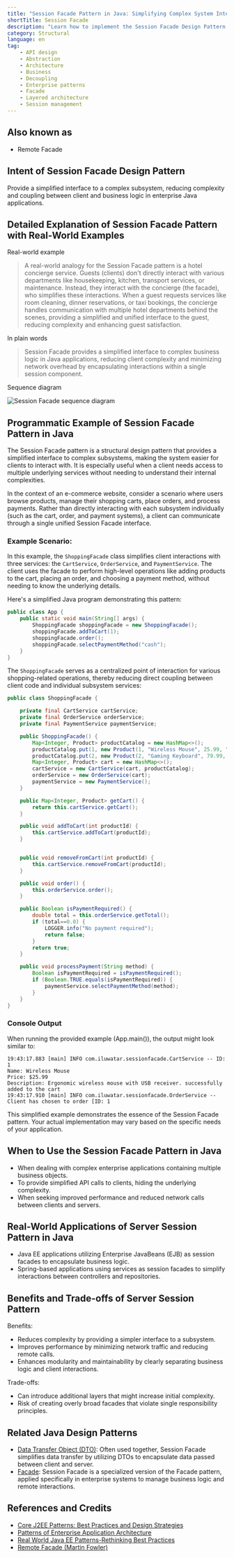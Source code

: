 ```yaml
---
title: "Session Facade Pattern in Java: Simplifying Complex System Interfaces"
shortTitle: Session Facade
description: "Learn how to implement the Session Facade Design Pattern in Java to create a unified interface for complex subsystems. Simplify your code and enhance maintainability with practical examples and use cases."
category: Structural
language: en
tag:
    - API design
    - Abstraction
    - Architecture
    - Business
    - Decoupling
    - Enterprise patterns
    - Facade
    - Layered architecture
    - Session management
---
```


## Also known as

* Remote Facade

## Intent of Session Facade Design Pattern

Provide a simplified interface to a complex subsystem, reducing complexity and coupling between client and business logic in enterprise Java applications.

## Detailed Explanation of Session Facade Pattern with Real-World Examples

Real-world example

> A real-world analogy for the Session Facade pattern is a hotel concierge service. Guests (clients) don't directly interact with various departments like housekeeping, kitchen, transport services, or maintenance. Instead, they interact with the concierge (the facade), who simplifies these interactions. When a guest requests services like room cleaning, dinner reservations, or taxi bookings, the concierge handles communication with multiple hotel departments behind the scenes, providing a simplified and unified interface to the guest, reducing complexity and enhancing guest satisfaction.

In plain words

> Session Facade provides a simplified interface to complex business logic in Java applications, reducing client complexity and minimizing network overhead by encapsulating interactions within a single session component.

Sequence diagram

![Session Facade sequence diagram](./etc/session-facade-sequence-diagram.png)

## Programmatic Example of Session Facade Pattern in Java

The Session Facade pattern is a structural design pattern that provides a simplified interface to complex subsystems, making the system easier for clients to interact with. It is especially useful when a client needs access to multiple underlying services without needing to understand their internal complexities.

In the context of an e-commerce website, consider a scenario where users browse products, manage their shopping carts, place orders, and process payments. Rather than directly interacting with each subsystem individually (such as the cart, order, and payment systems), a client can communicate through a single unified Session Facade interface.

### Example Scenario:

In this example, the `ShoppingFacade` class simplifies client interactions with three services: the `CartService`, `OrderService`, and `PaymentService`. The client uses the facade to perform high-level operations like adding products to the cart, placing an order, and choosing a payment method, without needing to know the underlying details.

Here's a simplified Java program demonstrating this pattern:

```java
public class App {
    public static void main(String[] args) {
        ShoppingFacade shoppingFacade = new ShoppingFacade();
        shoppingFacade.addToCart(1);
        shoppingFacade.order();
        shoppingFacade.selectPaymentMethod("cash");
    }
}
```

The `ShoppingFacade` serves as a centralized point of interaction for various shopping-related operations, thereby reducing direct coupling between client code and individual subsystem services:

```java
public class ShoppingFacade {

    private final CartService cartService;
    private final OrderService orderService;
    private final PaymentService paymentService;

    public ShoppingFacade() {
        Map<Integer, Product> productCatalog = new HashMap<>();
        productCatalog.put(1, new Product(1, "Wireless Mouse", 25.99, "Ergonomic wireless mouse with USB receiver."));
        productCatalog.put(2, new Product(2, "Gaming Keyboard", 79.99, "RGB mechanical gaming keyboard with programmable keys."));
        Map<Integer, Product> cart = new HashMap<>();
        cartService = new CartService(cart, productCatalog);
        orderService = new OrderService(cart);
        paymentService = new PaymentService();
    }

    public Map<Integer, Product> getCart() {
        return this.cartService.getCart();
    }

    public void addToCart(int productId) {
        this.cartService.addToCart(productId);
    }


    public void removeFromCart(int productId) {
        this.cartService.removeFromCart(productId);
    }

    public void order() {
        this.orderService.order();
    }

    public Boolean isPaymentRequired() {
        double total = this.orderService.getTotal();
        if (total==0.0) {
            LOGGER.info("No payment required");
            return false;
        }
        return true;
    }

    public void processPayment(String method) {
        Boolean isPaymentRequired = isPaymentRequired();
        if (Boolean.TRUE.equals(isPaymentRequired)) {
            paymentService.selectPaymentMethod(method);
        }
    }
}
```

### Console Output

When running the provided example (App.main()), the output might look similar to:

```
19:43:17.883 [main] INFO com.iluwatar.sessionfacade.CartService -- ID: 1
Name: Wireless Mouse
Price: $25.99
Description: Ergonomic wireless mouse with USB receiver. successfully added to the cart
19:43:17.910 [main] INFO com.iluwatar.sessionfacade.OrderService -- Client has chosen to order [ID: 1
```

This simplified example demonstrates the essence of the Session Facade pattern. Your actual implementation may vary based on the specific needs of your application.

## When to Use the Session Facade Pattern in Java

* When dealing with complex enterprise applications containing multiple business objects.
* To provide simplified API calls to clients, hiding the underlying complexity.
* When seeking improved performance and reduced network calls between clients and servers.

## Real-World Applications of Server Session Pattern in Java

* Java EE applications utilizing Enterprise JavaBeans (EJB) as session facades to encapsulate business logic.
* Spring-based applications using services as session facades to simplify interactions between controllers and repositories.

## Benefits and Trade-offs of Server Session Pattern

Benefits:

* Reduces complexity by providing a simpler interface to a subsystem.
* Improves performance by minimizing network traffic and reducing remote calls.
* Enhances modularity and maintainability by clearly separating business logic and client interactions.

Trade-offs:

* Can introduce additional layers that might increase initial complexity.
* Risk of creating overly broad facades that violate single responsibility principles.

## Related Java Design Patterns

* [Data Transfer Object (DTO)](https://java-design-patterns.com/patterns/data-transfer-object/): Often used together, Session Facade simplifies data transfer by utilizing DTOs to encapsulate data passed between client and server.
* [Facade](https://java-design-patterns.com/patterns/facade/): Session Facade is a specialized version of the Facade pattern, applied specifically in enterprise systems to manage business logic and remote interactions.

## References and Credits

* [Core J2EE Patterns: Best Practices and Design Strategies](https://amzn.to/4cAbDap)
* [Patterns of Enterprise Application Architecture](https://amzn.to/3WfKBPR)
* [Real World Java EE Patterns-Rethinking Best Practices](https://amzn.to/3EvkzS8)
* [Remote Facade (Martin Fowler)](https://martinfowler.com/eaaCatalog/remoteFacade.html)
